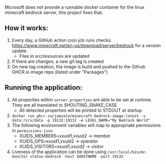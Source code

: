 Microsoft does not provide a runnable docker container for the linux minecraft bedrock server, this project fixes that.

## How it works:

1. Every day, a GitHub action cron job runs checks https://www.minecraft.net/en-us/download/server/bedrock for a version update.
   * Files in src/resources are updated
2. If there are changes, a new git tag is created
3. On new tag creation, the image is build and pushed to the Github GHCR.io image repo (listed under "Packages")

## Running the application:

1. All properties within `server.properties` are able to be set at runtime. They are all translated to SHOUTING_SNAKE_CASE
   * All detected properties will be printed to STDOUT at startup
3. `docker run ghcr.io/jamcole/minecraft-bedrock-image:latest -v data:/srv/data -p 19132:19132 -e LEVEL_NAME="My Bedrock World"`
4. The following environment variables will map to appropriate permissions in `permissions.json`
   * XUIDS_MEMBERS=xxuid1,xxuid2 -> member
   * XUIDS_OPS=xxuid1,xxuid2 -> operator
   * XUIDS_VISITORS=xxuid1,xxuid2 -> visitor
5. Liveness of the application can be done using `/usr/local/bin/mc-monitor status-bedrock -host $HOSTNAME -port 19132`
